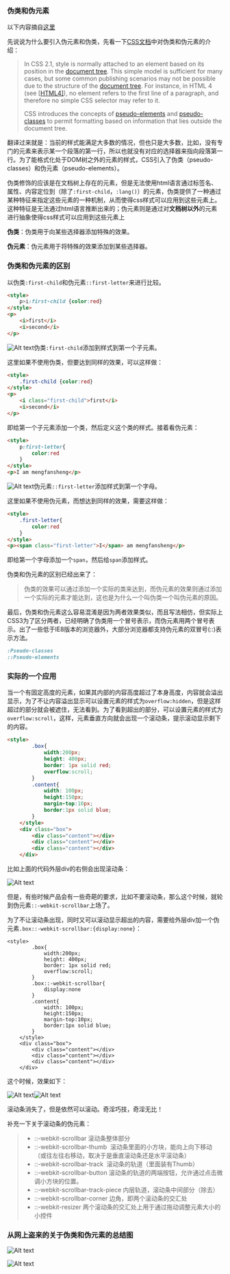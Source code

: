 ### 伪类和伪元素

以下内容摘自[这里](http://www.alloyteam.com/2016/05/summary-of-pseudo-classes-and-pseudo-elements/)

先说说为什么要引入伪元素和伪类，先看一下[CSS文档](https://www.w3.org/TR/CSS2/selector.html#pseudo-elements)中对伪类和伪元素的介绍：

>In CSS 2.1, style is normally attached to an element based on its position in the [document tree](https://www.w3.org/TR/CSS2/conform.html#doctree). This simple model is sufficient for many cases, but some common publishing scenarios may not be possible due to the structure of the [document tree](https://www.w3.org/TR/CSS2/conform.html#doctree). For instance, in HTML 4 (see [[HTML4\]](https://www.w3.org/TR/CSS2/refs.html#ref-HTML4)), no element refers to the first line of a paragraph, and therefore no simple CSS selector may refer to it.
>
>CSS introduces the concepts of [pseudo-elements](undefined) and [pseudo-classes](undefined) to permit formatting based on information that lies outside the document tree.

翻译过来就是：当前的样式能满足大多数的情况，但也只是大多数，比如，没有专门的元素来表示某一个段落的第一行，所以也就没有对应的选择器来指向段落第一行。为了能格式化处于DOM树之外的元素的样式，CSS引入了伪类（pseudo-classes）和伪元素（pseudo-elements）。

伪类修饰的应该是在文档树上存在的元素，但是无法使用html语言通过标签名、属性、内容定位到（除了`:first-child`，`:lang()`）的元素，伪类提供了一种通过某种特征来指定这些元素的一种机制，从而使得css样式可以应用到这些元素上。这种特征是无法通过html语言推断出来的；伪元素则是通过对**文档树以外**的元素进行抽象使得css样式可以应用到这些元素上



__伪类__：伪类用于向某些选择器添加特殊的效果。

__伪元素__：伪元素用于将特殊的效果添加到某些选择器。

### 伪类和伪元素的区别

以伪类`:first-child`和伪元素`::first-letter`来进行比较。

```html
<style>
	p>i:first-child {color:red}
</style>
<p>
	<i>first</i>
	<i>second</i>
</p>
```

![Alt text](../img/20170210.png)伪类`:first-child`添加到样式到第一个子元素。

这里如果不使用伪类，但要达到同样的效果，可以这样做：

```html
<style>
	.first-child {color:red}
</style>
<p>
	<i class="first-child">first</i>
	<i>second</i>
</p>
```

即给第一个子元素添加一个类，然后定义这个类的样式。接着看伪元素：

```html
<style>
	p:first-letter{
      	color:red
	}
</style>
<p>I am mengfansheng</p>
```

![Alt text](../img/201702102028.png)伪元素`::first-letter`添加样式到第一个字母。

这里如果不使用伪元素，而想达到同样的效果，需要这样做：

```html
<style>
	.first-letter{
      	color:red
	}
</style>
<p><span class="first-letter">I</span> am mengfansheng</p>
```

即给第一个字母添加一个`span`，然后给`span`添加样式。

伪类和伪元素的区别已经出来了：

>伪类的效果可以通过添加一个实际的类来达到，而伪元素的效果则通过添加一个实际的元素才能达到，这也是为什么一个叫伪类一个叫伪元素的原因。

最后，伪类和伪元素这么容易混淆是因为两者效果类似，而且写法相仿，但实际上CSS3为了区分两者，已经明确了伪类用一个冒号表示，而伪元素用两个冒号表示。出了一些低于IE8版本的浏览器外，大部分浏览器都支持伪元素的双冒号(::)表示方法。

````css
:Pseudo-classes
::Pseudo-elements
````

### 实际的一个应用

当一个有固定高度的元素，如果其内部的内容高度超过了本身高度，内容就会溢出显示，为了不让内容溢出显示可以设置元素的样式为`overflow:hidden`，但是这样超过的部分就会被遮住，无法看到。为了看到超出的部分，可以设置元素的样式为`overflow:scroll`，这样，元素垂直方向就会出现一个滚动条，提示滚动显示剩下的内容。

```html
<style>
		.box{
			width:200px;
			height: 400px;
			border: 1px solid red;
			overflow:scroll;
		}
		.content{
			width: 100px;
			height:150px;
			margin-top:10px;
			border:1px solid blue;
		}
	</style>
	<div class="box">
		<div class="content"></div>
		<div class="content"></div>
		<div class="content"></div>
	</div>
```

比如上面的代码外层div的右侧会出现滚动条：

![Alt text](../img/201702102057.png)

但是，有些时候产品会有一些奇葩的要求，比如不要滚动条，那么这个时候，就轮到伪元素`::-webkit-scrollbar`上场了。

为了不让滚动条出现，同时又可以滚动显示超出的内容，需要给外层div加一个伪元素`.box::-webkit-scrollbar:{display:none}`：

```
<style>
		.box{
			width:200px;
			height: 400px;
			border: 1px solid red;
			overflow:scroll;
		}
		.box::-webkit-scrollbar{
          	display:none
		}
		.content{
			width: 100px;
			height:150px;
			margin-top:10px;
			border:1px solid blue;
		}
	</style>
	<div class="box">
		<div class="content"></div>
		<div class="content"></div>
		<div class="content"></div>
	</div>
```



这个时候，效果如下：

![Alt text](../img/201702102100.png)![Alt text](../img/201702102102.png)

滚动条消失了，但是依然可以滚动。奇淫巧技，奇淫无比！

补充一下关于滚动条的伪元素：

>- ::-webkit-scrollbar 滚动条整体部分
>- ::-webkit-scrollbar-thumb  滚动条里面的小方块，能向上向下移动（或往左往右移动，取决于是垂直滚动条还是水平滚动条）
>- ::-webkit-scrollbar-track  滚动条的轨道（里面装有Thumb）
>- ::-webkit-scrollbar-button 滚动条的轨道的两端按钮，允许通过点击微调小方块的位置。
>- ::-webkit-scrollbar-track-piece 内层轨道，滚动条中间部分（除去）
>- ::-webkit-scrollbar-corner 边角，即两个滚动条的交汇处
>- ::-webkit-resizer 两个滚动条的交汇处上用于通过拖动调整元素大小的小控件



### 从网上盗来的关于伪类和伪元素的总结图

![Alt text](../img/伪类.png)

![Alt text](../img/伪元素.png)